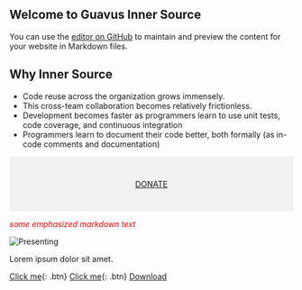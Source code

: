 ## Welcome to Guavus Inner Source 
You can use the [editor on GitHub](https://github.com/jyotsna-talwani-guavus/jyotsna-talwani-guavus.github.io/edit/master/README.md) to maintain and preview the content for your website in Markdown files.

## Why Inner Source

* Code reuse across the organization grows immensely.
* This cross-team collaboration becomes relatively frictionless. 
* Development becomes faster as programmers learn to use unit tests, code coverage, and continuous integration
* Programmers learn to document their code better, both formally (as in-code comments and documentation) 

<!-- background: #ff786c-->
<!-- color: #fff -->

<div style="background-color:rgba(0, 0, 0, 0.0470588); text-align:center; vertical-align: middle; padding:40px 0;">
 <a href="/donate">DONATE</a>
 </div>

<span style="color:red"> *some emphasized markdown text* </span>

![Presenting](https://www.swipe.to/perm-static/intro/presenting-devices.png)


Lorem ipsum dolor sit amet.

[Click me](http://techpubs.ggn.in.guavus.com/OnlineHelp/ReflexPlatform/Launch%20Dashboard/Index.html){: .btn}
[Click me](https://github.com/Guavus/tp-demo){: .btn}
<a href="https://github.com/pages-themes/time-machine/zipball/master" class="download-button zip"><span>Download</span></a>

